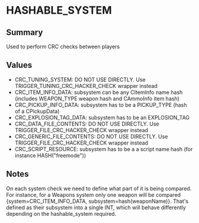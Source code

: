 # HASHABLE_SYSTEM

## Summary
Used to perform CRC checks between players

## Values
* CRC_TUNING_SYSTEM: DO NOT USE DIRECTLY. Use TRIGGER_TUNING_CRC_HACKER_CHECK wrapper instead
* CRC_ITEM_INFO_DATA: subsystem can be any CItemInfo name hash (includes WEAPON_TYPE weapon hash and CAmmoInfo item hash)
* CRC_PICKUP_INFO_DATA: subsystem has to be a PICKUP_TYPE (hash of a CPickupData)
* CRC_EXPLOSION_TAG_DATA: subsystem has to be an EXPLOSION_TAG
* CRC_DATA_FILE_CONTENTS: DO NOT USE DIRECTLY. Use TRIGGER_FILE_CRC_HACKER_CHECK wrapper instead
* CRC_GENERIC_FILE_CONTENTS: DO NOT USE DIRECTLY. Use TRIGGER_FILE_CRC_HACKER_CHECK wrapper instead
* CRC_SCRIPT_RESOURCE: subsystem has to be a a script name hash (for instance HASH("freemode"))

## Notes
On each system check we need to define what part of it is being compared.
For instance, for a Weapons system only one weapon will be compared {system=CRC_ITEM_INFO_DATA, subsystem=hash(weaponName)}.
That's defined as their subsystem into a single INT, which will behave differently depending on the hashable_system required.